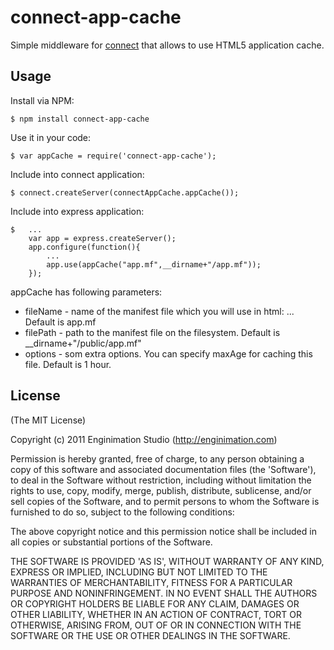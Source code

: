 # connect-app-cache

  Simple middleware for [connect](http://senchalabs.github.com/connect) that allows to use HTML5 application cache.

## Usage

Install via NPM:

    $ npm install connect-app-cache

Use it in your code:

    $ var appCache = require('connect-app-cache');

Include into connect application:

    $ connect.createServer(connectAppCache.appCache());


Include into express application:

    $   ...
        var app = express.createServer();
        app.configure(function(){
            ...
            app.use(appCache("app.mf",__dirname+"/app.mf"));
        });

appCache has following parameters:
  - fileName - name of the manifest file which you will use in html: <html manifest="app.mf">... Default is app.mf
  - filePath - path to the manifest file on the filesystem. Default is __dirname+"/public/app.mf"
  - options  - som extra options. You can specify maxAge for caching this file. Default is 1 hour.


## License

(The MIT License)

Copyright (c) 2011 Enginimation Studio (http://enginimation.com)

Permission is hereby granted, free of charge, to any person obtaining a copy of this software and associated documentation files (the 'Software'), to deal in the Software without restriction, including without limitation the rights to use, copy, modify, merge, publish, distribute, sublicense, and/or sell copies of the Software, and to permit persons to whom the Software is furnished to do so, subject to the following conditions:

The above copyright notice and this permission notice shall be included in all copies or substantial portions of the Software.

THE SOFTWARE IS PROVIDED 'AS IS', WITHOUT WARRANTY OF ANY KIND, EXPRESS OR IMPLIED, INCLUDING BUT NOT LIMITED TO THE WARRANTIES OF MERCHANTABILITY, FITNESS FOR A PARTICULAR PURPOSE AND NONINFRINGEMENT. IN NO EVENT SHALL THE AUTHORS OR COPYRIGHT HOLDERS BE LIABLE FOR ANY CLAIM, DAMAGES OR OTHER LIABILITY, WHETHER IN AN ACTION OF CONTRACT, TORT OR OTHERWISE, ARISING FROM, OUT OF OR IN CONNECTION WITH THE SOFTWARE OR THE USE OR OTHER DEALINGS IN THE SOFTWARE.
